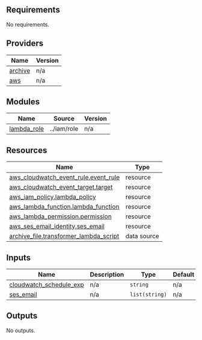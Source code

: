 <!-- BEGIN_TF_DOCS -->
## Requirements

No requirements.

## Providers

| Name | Version |
|------|---------|
| <a name="provider_archive"></a> [archive](#provider\_archive) | n/a |
| <a name="provider_aws"></a> [aws](#provider\_aws) | n/a |

## Modules

| Name | Source | Version |
|------|--------|---------|
| <a name="module_lambda_role"></a> [lambda\_role](#module\_lambda\_role) | ../iam/role | n/a |

## Resources

| Name | Type |
|------|------|
| [aws_cloudwatch_event_rule.event_rule](https://registry.terraform.io/providers/hashicorp/aws/latest/docs/resources/cloudwatch_event_rule) | resource |
| [aws_cloudwatch_event_target.target](https://registry.terraform.io/providers/hashicorp/aws/latest/docs/resources/cloudwatch_event_target) | resource |
| [aws_iam_policy.lambda_policy](https://registry.terraform.io/providers/hashicorp/aws/latest/docs/resources/iam_policy) | resource |
| [aws_lambda_function.lambda_function](https://registry.terraform.io/providers/hashicorp/aws/latest/docs/resources/lambda_function) | resource |
| [aws_lambda_permission.permission](https://registry.terraform.io/providers/hashicorp/aws/latest/docs/resources/lambda_permission) | resource |
| [aws_ses_email_identity.ses_email](https://registry.terraform.io/providers/hashicorp/aws/latest/docs/resources/ses_email_identity) | resource |
| [archive_file.transformer_lambda_script](https://registry.terraform.io/providers/hashicorp/archive/latest/docs/data-sources/file) | data source |

## Inputs

| Name | Description | Type | Default | Required |
|------|-------------|------|---------|:--------:|
| <a name="input_cloudwatch_schedule_exp"></a> [cloudwatch\_schedule\_exp](#input\_cloudwatch\_schedule\_exp) | n/a | `string` | n/a | yes |
| <a name="input_ses_email"></a> [ses\_email](#input\_ses\_email) | n/a | `list(string)` | n/a | yes |

## Outputs

No outputs.
<!-- END_TF_DOCS -->